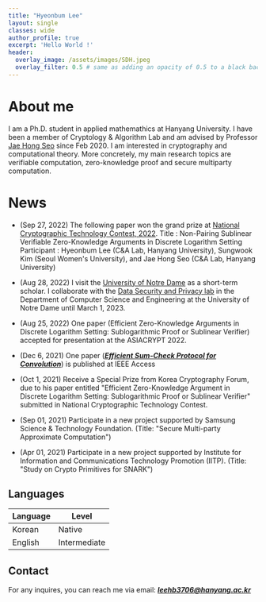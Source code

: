 ```yaml
---
title: "Hyeonbum Lee"
layout: single
classes: wide
author_profile: true
excerpt: 'Hello World !'
header:
  overlay_image: /assets/images/SDH.jpeg
  overlay_filter: 0.5 # same as adding an opacity of 0.5 to a black background
---
```


# About me

I am a Ph.D. student in applied mathemathics at Hanyang University. I have been a member of Cryptology & Algorithm Lab and am advised by Professor [Jae Hong Seo](https://sites.google.com/site/jhsbhs/) since Feb 2020. I am interested in cryptography and computational theory. More concretely, my main research topics are verifiable computation, zero-knowledge proof and secure multiparty computation.

# News
- (Sep 27, 2022) The following paper won the grand prize at [National Cryptographic Technology Contest, 2022](https://www.etnews.com/20221020000306).
Title : Non-Pairing Sublinear Verifiable Zero-Knowledge Arguments in Discrete Logarithm Setting
Participant : Hyeonbum Lee (C&A Lab, Hanyang University), Sungwook Kim (Seoul Women's University), and Jae Hong Seo (C&A Lab, Hanyang University)

- (Aug 28, 2022) I visit the [University of Notre Dame](https://www.nd.edu) as a short-term scholar. I collaborate with the [Data Security and Privacy lab](https://sites.nd.edu/dsp-lab/) in the Department of Computer Science and Engineering at the University of Notre Dame until March 1, 2023.

- (Aug 25, 2022) One paper (Efficient Zero-Knowledge Arguments in Discrete Logarithm Setting: Sublogarithmic Proof or Sublinear Verifier) accepted for presentation at the ASIACRYPT 2022.

- (Dec 6, 2021) One paper (**_[Efficient Sum-Check Protocol for Convolution](https://ieeexplore.ieee.org/document/9638642)_**) is published at IEEE Access

- (Oct 1, 2021) Receive a Special Prize from Korea Cryptography Forum, due to his paper entitled "Efficient Zero-Knowledge Argument in Discrete Logarithm Setting: Sublogarithmic Proof or Sublinear Verifier" submitted in National Cryptographic Technology Contest.

- (Sep 01, 2021) Participate in a new project supported by Samsung Science & Technology Foundation. 
(Title: "Secure Multi-party Approximate Computation")

- (Apr 01, 2021) Participate in a new project supported by Institute for Information and Communications Technology Promotion (IITP). 
(Title: "Study on Crypto Primitives for SNARK")

## Languages

| Language | Level  |
|----------|--------|
| Korean   | Native |
| English  | Intermediate |

## Contact

For any inquires, you can reach me via email: **_[leehb3706@hanyang.ac.kr](mailto:leehb3706@hanyang.ac.kr)_**
